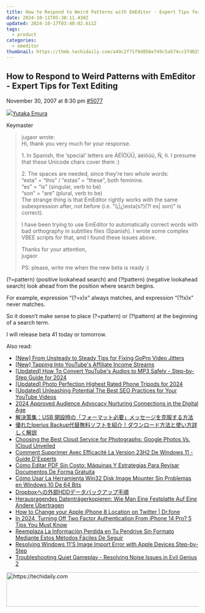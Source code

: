 ```yaml
---
title: How to Respond to Weird Patterns with EmEditor - Expert Tips for Text Editing
date: 2024-10-11T05:38:11.430Z
updated: 2024-10-17T03:40:02.611Z
tags:
  - product
categories:
  - emeditor
thumbnail: https://thmb.techidaily.com/a49c2f71f9d056e749c5a574cc37d025a924e06d161f32912baf28d3cb32fbc8.jpg
---
```


## How to Respond to Weird Patterns with EmEditor - Expert Tips for Text Editing

November 30, 2007 at 8:30 pm [#5077](https://tools.techidaily.com/emeditor/products/) 

[![](https://secure.gravatar.com/avatar/a0a6377144ed3636f985d87303f65ed2?s=80&d=identicon&r=g)Yutaka Emura](https://www.emeditor.com/forums/users/yemura/ "View Yutaka Emura's profile")

Keymaster

> jugaor wrote:  
> Hi, thank you very much for your response.
> 
> 1\. In Spanish, the ‘special’ letters are ÁÉÍÓÚÜ, áéíóúü, Ñ, ñ. I presume that these Unicode chars cover them :)
> 
> 2\. The spaces are needed, since they’re two whole words:  
> “esta” = “this” / “estas” = “these”, both feminine.  
> “es” = “is” (singular, verb to be)  
> “son” = “are” (plural, verb to be)  
> The strange thing is that EmEditor rightly works with the same subexpression after, not before (i.e. “(¡|¿)esta(s?)(?! es| son)” is correct).
> 
> I have been trying to use EmEditor to automatically correct words with bad orthography in subtitles files (Spanish). I wrote some complex VBEE scripts for that, and I found these issues above.
> 
> Thanks for your attention,  
> jugaor
> 
> PS: please, write me when the new beta is ready :)

 (?=pattern) (positive lookahead search) and (?!pattern) (negative lookahead search) look ahead from the position where search begins.

 For example, expression “(?=x)x” always matches, and expression “(?!x)x” never matches.

 So it doesn’t make sense to place (?=pattern) or (?!pattern) at the beginning of a search term.

 I will release beta 41 today or tomorrow.

<ins class="adsbygoogle"
     style="display:block"
     data-ad-format="autorelaxed"
     data-ad-client="ca-pub-7571918770474297"
     data-ad-slot="1223367746"></ins>

<ins class="adsbygoogle"
     style="display:block"
     data-ad-client="ca-pub-7571918770474297"
     data-ad-slot="8358498916"
     data-ad-format="auto"
     data-full-width-responsive="true"></ins>

<span class="atpl-alsoreadstyle">Also read:</span>
<div><ul>
<li><a href="https://some-knowledge.techidaily.com/new-from-unsteady-to-steady-tips-for-fixing-gopro-video-jitters/"><u>[New] From Unsteady to Steady Tips for Fixing GoPro Video Jitters</u></a></li>
<li><a href="https://youtube-webster.techidaily.com/apping-into-youtubes-affiliate-income-streams/"><u>[New] Tapping Into YouTube's Affiliate Income Streams</u></a></li>
<li><a href="https://eaxpv-info.techidaily.com/updated-how-to-convert-youtubes-audios-to-mp3-safely-step-by-step-guide-for-2024/"><u>[Updated] How To Convert YouTube's Audios to MP3 Safely - Step-by-Step Guide for 2024</u></a></li>
<li><a href="https://fox-info.techidaily.com/updated-photo-perfection-highest-rated-phone-tripods-for-2024/"><u>[Updated] Photo Perfection Highest Rated Phone Tripods for 2024</u></a></li>
<li><a href="https://youtube-blog.techidaily.com/ed-unleashing-potential-the-best-seo-practices-for-your-youtube-videos/"><u>[Updated] Unleashing Potential The Best SEO Practices for Your YouTube Videos</u></a></li>
<li><a href="https://extra-resources.techidaily.com/2024-approved-audience-advocacy-nurturing-connections-in-the-digital-age/"><u>2024 Approved Audience Advocacy Nurturing Connections in the Digital Age</u></a></li>
<li><a href="https://win-news.techidaily.com/1728462137208-usb/"><u>解決策集：USB 開設時の「フォーマット必要」メッセージを克服する方法</u></a></li>
<li><a href="https://win-news.techidaily.com/1728476637244-iperius-backup/"><u>優れたIperius Backup代替無料ソフトを紹介！ダウンロード方法と使い方詳しく解説</u></a></li>
<li><a href="https://win-news.techidaily.com/choosing-the-best-cloud-service-for-photographs-google-photos-vs-icloud-unveiled/"><u>Choosing the Best Cloud Service for Photographs: Google Photos Vs. ICloud Unveiled</u></a></li>
<li><a href="https://win-news.techidaily.com/comment-supprimer-avec-efficacite-la-version-23h2-de-windows-11-guide-dexperts/"><u>Comment Supprimer Avec Efficacité La Version 23H2 De Windows 11 - Guide D'Experts</u></a></li>
<li><a href="https://win-news.techidaily.com/como-editar-pdf-sin-costo-maquinas-y-estrategias-para-revisar-documentos-de-forma-gratuita/"><u>Cómo Editar PDF Sin Costo: Máquinas Y Estrategias Para Revisar Documentos De Forma Gratuita</u></a></li>
<li><a href="https://win-news.techidaily.com/como-usar-la-herramienta-win32-disk-image-mounter-sin-problemas-en-windows-10-de-64-bits/"><u>Cómo Usar La Herramienta Win32 Disk Image Mounter Sin Problemas en Windows 10 De 64 Bits</u></a></li>
<li><a href="https://win-news.techidaily.com/dropboxhdd/"><u>Dropboxへの外部HDDデータバックアップ手順</u></a></li>
<li><a href="https://win-news.techidaily.com/herausragendes-datentragerkopieren-wie-man-eine-festplatte-auf-eine-andere-ubertragen/"><u>Herausragendes Datenträgerkopieren: Wie Man Eine Festplatte Auf Eine Andere Übertragen</u></a></li>
<li><a href="https://location-social.techidaily.com/how-to-change-your-apple-iphone-8-location-on-twitter-drfone-by-drfone-virtual-ios/"><u>How to Change your Apple iPhone 8 Location on Twitter | Dr.fone</u></a></li>
<li><a href="https://apple-account.techidaily.com/in-2024-turning-off-two-factor-authentication-from-iphone-14-pro-5-tips-you-must-know-by-drfone-ios/"><u>In 2024, Turning Off Two Factor Authentication From iPhone 14 Pro? 5 Tips You Must Know</u></a></li>
<li><a href="https://win-news.techidaily.com/reemplaza-la-informacion-perdida-en-tu-pendrive-sin-formato-mediante-estos-metodos-faciles-de-seguir/"><u>Reemplaza La Información Perdida en Tu Pendrive Sin Formato Mediante Estos Métodos Fáciles De Seguir</u></a></li>
<li><a href="https://win11-tips.techidaily.com/resolving-windows-11s-image-import-error-with-apple-devices-step-by-step/"><u>Resolving Windows 11'S Image Import Error with Apple Devices Step-by-Step</u></a></li>
<li><a href="https://win-blog.techidaily.com/troubleshooting-quiet-gameplay-resolving-noise-issues-in-evil-genius-2/"><u>Troubleshooting Quiet Gameplay - Resolving Noise Issues in Evil Genius 2</u></a></li>
</ul></div>

<!-- affiliate ads begin -->
<a href="https://appsumo.8odi.net/c/5597632/2111965/7443" target="_top" id="2111965">
  <img src="//a.impactradius-go.com/display-ad/7443-2111965" border="0" alt="https://techidaily.com" width="728" height="90"/>
</a>
<img height="0" width="0" src="https://appsumo.8odi.net/i/5597632/2111965/7443" style="position:absolute;visibility:hidden;" border="0" />
<!-- affiliate ads end -->

